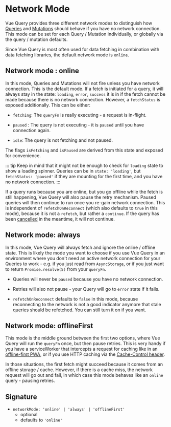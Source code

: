 # Network Mode

Vue Query provides three different network modes to distinguish how [Queries](/guide/queries.md) and [Mutations](/guide/mutations.md) should behave if you have no network connection. This mode can be set for each Query / Mutation individually, or globally via the query / mutation defaults.

Since Vue Query is most often used for data fetching in combination with data fetching libraries, the default network mode is `online`.

## Network mode : online

In this mode, Queries and Mutations will not fire unless you have network connection. This is the default mode. If a fetch is initiated for a query, it will always stay in the state: `loading`, `error`, `success` it is in if the fetch cannot be made because there is no network connection. However, a `fetchStatus` is exposed additionally. This can be either:

- `fetching`: The `queryFn` is really executing - a request is in-flight.

- `paused` : The query is not executing - it is `paused` until you have connection again.

- `idle`: The query is not fetching and not paused.

The flags `isFetching` and `isPaused` are derived from this state and exposed for convenience.

::: tip
Keep in mind that it might not be enough to check for `loading` state to show a loading spinner. Queries can be in `state: 'loading'`, but `fetchStatus: 'paused'` if they are mounting for the first time, and you have no network connection.
:::

If a query runs because you are online, but you go offline while the fetch is still happening, Vue Query will also pause the retry mechanism. Paused queries will then continue to run once you re-gain network connection. This is independent of `refetchOnReconnect` (which also defaults to `true` in this mode), because it is not a `refetch`, but rather a `continue`. If the query has been [cancelled](/guide/query-cancellation.md) in the meantime, it will not continue.


## Network mode: always

In this mode, Vue Query will always fetch and ignore the online / offline state. This is likely the mode you want to choose if you use Vue Query in an environment where you don't need an active network connection for your Queries to work - e.g. if you just read from `AsyncStorage`, or if you just want to return `Promise.resolve(5)` from your `queryFn`.

- Queries will never be `paused` because you have no network connection.

- Retries will also not pause - your Query will go to `error` state if it fails.

- `refetchOnReconnect` defaults to `false` in this mode, because reconnecting to the network is not a good indicator anymore that stale queries should be refetched. You can still turn it on if you want.

## Network mode: offlineFirst

This mode is the middle ground between the first two options, where Vue Query will run the `queryFn` once, but then pause retries. This is very handy if you have a serviceWorker that intercepts a request for caching like in an [offline-first PWA](https://developer.mozilla.org/en-US/docs/Web/Progressive_web_apps/Offline_Service_workers), or if you use HTTP caching via the [Cache-Control header](https://developer.mozilla.org/en-US/docs/Web/HTTP/Caching#the_cache-control_header).

In those situations, the first fetch might succeed because it comes from an offline storage / cache. However, if there is a cache miss, the network request will go out and fail, in which case this mode behaves like an `online` query - pausing retries.

## Signature

- `networkMode: 'online' | 'always' | 'offlineFirst'`
   - optional
   - defaults to `'online'`